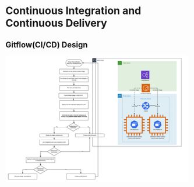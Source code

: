 # Continuous Integration and Continuous Delivery


## Gitflow(CI/CD) Design
<img src="ci_cd.png" alt="Continuous Integration and Delivery">
